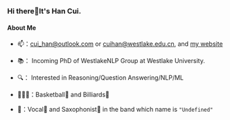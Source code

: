 ### Hi there👋It's Han Cui.

<!--
**cccccent/cccccent** is a ✨ _special_ ✨ repository because its `README.md` (this file) appears on your GitHub profile.

Here are some ideas to get you started:

- 🔭 I’m currently working on ...
- 🌱 I’m currently learning ...
- 👯 I’m looking to collaborate on ...
- 🤔 I’m looking for help with ...
- 💬 Ask me about ...
- 📫 How to reach me: ...
- 😄 Pronouns: ...
- ⚡ Fun fact: ...
-->

#### About Me
* 📫：[cui_han@outlook.com](cui_han@outlook.com) or [cuihan@westlake.edu.cn](cuihan@westlake.edu.cn), and [my website](https://hanselcui.github.io/)
* 📚： Incoming PhD of WestlakeNLP Group at Westlake University.
* 🔍： Interested in Reasoning/Question Answering/NLP/ML

* 🏃🏻‍♀️：Basketball🏀 and Billiards🎱
* 🎵：Vocal🎤 and Saxophonist🎷 in the band which name is ```"Undefined"```

  
